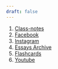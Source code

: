 ```yaml
---
draft: false
---
```


1. [Class-notes](https://github.com/FaisalTamanoJr/Class-Notes)
2. [Facebook]([https://www.facebook.com/profile.php?id=100010137169703](https://www.facebook.com/profile.php?id=100010137169703))
3. [Instagram]([https://www.instagram.com/faisal_richard_tamano_jr/](https://www.instagram.com/faisal_richard_tamano_jr/))
4. [Essays Archive](https://faisals-essay-archive.bearblog.dev/)
5. [Flashcards](https://github.com/FaisalTamanoJr/Anki-Class-Flashcards)
6. [Youtube](https://www.youtube.com/@faisalrichardtamanojr7151)

